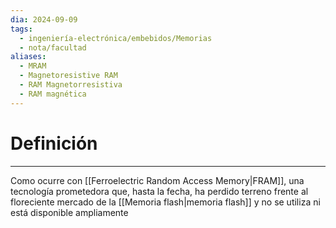 ```yaml
---
dia: 2024-09-09
tags:
  - ingeniería-electrónica/embebidos/Memorias
  - nota/facultad
aliases:
  - MRAM
  - Magnetoresistive RAM
  - RAM Magnetorresistiva
  - RAM magnética
---
```

# Definición
---
Como ocurre con [[Ferroelectric Random Access Memory|FRAM]], una tecnología prometedora que, hasta la fecha, ha perdido terreno frente al floreciente mercado de la [[Memoria flash|memoria flash]] y no se utiliza ni está disponible ampliamente